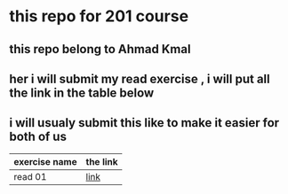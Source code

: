 # this repo for 201 course 
## this repo belong to Ahmad Kmal
## her i will submit my read exercise , i will put all the link in the table below 
## i will usualy submit this like to make it easier for both of us 
|exercise name | the link | 
|--------------|----------|
| read 01      | [link](https://ahmadkmal.github.io/reading-notes/class-01)     |     